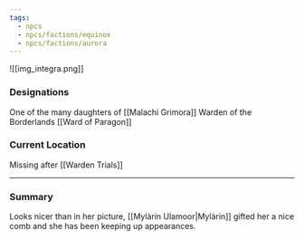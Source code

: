 ```yaml
---
tags:
  - npcs
  - npcs/factions/equinox
  - npcs/factions/aurora
---
```

![[img_integra.png]]
### Designations
One of the many daughters of [[Malachi Grimora]]
Warden of the Borderlands [[Ward of Paragon]]


### Current Location
Missing after [[Warden Trials]] 

___
### Summary

Looks nicer than in her picture, [[Mylàrin Ulamoor|Mylàrin]] gifted her a nice comb and she has been keeping up appearances.




